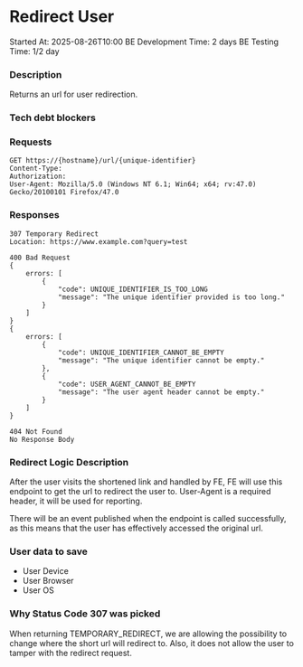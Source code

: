 # Redirect User

Started At: 2025-08-26T10:00
BE Development Time: 2 days
BE Testing Time: 1/2 day

### Description

Returns an url for user redirection.

### Tech debt blockers

### Requests

```http
GET https://{hostname}/url/{unique-identifier}
Content-Type: 
Authorization: 
User-Agent: Mozilla/5.0 (Windows NT 6.1; Win64; x64; rv:47.0) Gecko/20100101 Firefox/47.0
```

### Responses

```http
307 Temporary Redirect
Location: https://www.example.com?query=test
```

```http
400 Bad Request
{
    errors: [
        {
            "code": UNIQUE_IDENTIFIER_IS_TOO_LONG
            "message": "The unique identifier provided is too long."
        }
    ]
}
{
    errors: [
        {
            "code": UNIQUE_IDENTIFIER_CANNOT_BE_EMPTY
            "message": "The unique identifier cannot be empty."
        },
        {
            "code": USER_AGENT_CANNOT_BE_EMPTY
            "message": "The user agent header cannot be empty."
        }
    ]
}
```

```http
404 Not Found
No Response Body
```

### Redirect Logic Description

After the user visits the shortened link and handled by FE, FE will use this endpoint to get the url to redirect the
user to.
User-Agent is a required header, it will be used for reporting.

There will be an event published when the endpoint is called successfully, as this means that the user has effectively
accessed the original url.

### User data to save
- User Device
- User Browser
- User OS

### Why Status Code 307 was picked
When returning TEMPORARY_REDIRECT, we are allowing the possibility to change where the short url will redirect to.
Also, it does not allow the user to tamper with the redirect request.
